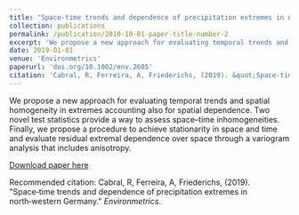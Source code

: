 ```yaml
---
title: "Space‑time trends and dependence of precipitation extremes in north‑western Germany"
collection: publications
permalink: /publication/2010-10-01-paper-title-number-2
excerpt: 'We propose a new approach for evaluating temporal trends and spatial homogeneity in extremes accounting also for spatial dependence. Wwo novel test statistics provide a way to assess space–time inhomogeneities. Finally, we propose a procedure to achieve stationarity in space and time and evaluate residual extremal dependence over space through a variogram analysis that includes anisotropy.'
date: 2019-01-01
venue: 'Environmetrics'
paperurl: 'doi.org/10.1002/env.2605'
citation: 'Cabral, R, Ferreira, A, Friederichs, (2019). &quot;Space‑time trends and dependence of precipitation extremes in north‑western Germany.&quot; <i>Environmetrics</i>. 1(2).'
---
```

We propose a new approach for evaluating temporal trends and spatial homogeneity in extremes accounting also for spatial dependence. Two novel test statistics provide a way to assess space–time inhomogeneities. Finally, we propose a procedure to achieve stationarity in space and time and evaluate residual extremal dependence over space through a variogram analysis that includes anisotropy.

[Download paper here](doi.org/10.1002/env.2605)

Recommended citation: Cabral, R, Ferreira, A, Friederichs, (2019). "Space‑time trends and dependence of precipitation extremes in north‑western Germany." <i>Environmetrics</i>. 

